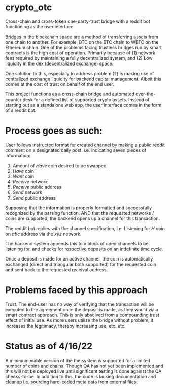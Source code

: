 # crypto_otc
Cross-chain and cross-token one-party-trust bridge with a reddit bot functioning as the user interface

[Bridges](https://ethereum.org/en/bridges/) in the blockchain space are a method of transferring assets from one chain to another. For example, BTC on the BTC chain to WBTC on the Ethereum chain.
One of the problems facing trustless bridges run by smart contracts is the high cost of operation. Primarily because of (1) network fees required by maintaining a fully decentralized system, and (2) Low liquidity in the dex (decentralized exchange) space.

One solution to this, especially to address problem (2) is making use of centralized exchange liquidity for backend capital management. Albeit this comes at the cost of trust on behalf of the end user.

This project functions as a cross-chain bridge and automated over-the-counter desk for a defined list of supported crypto assets.
Instead of starting out as a standalone web app, the user interface comes in the form of a reddit bot.

# Process goes as such:
User follows instructed format for created channel by making a public reddit comment on a designated daily post. i.e. indicating seven pieces of information:
1) Amount of *Have* coin desired to be swapped
2) *Have* coin
3) *Want* coin
4) *Receive* network
5) *Receive* public address
6) *Send* network
7) *Send* public address

Supposing that the information is properly formatted and successfully recognized by the parsing function, AND that the requested networks / coins are supported, the backend opens up a channel for this transaction.

The reddit bot replies with the channel specification, i.e. Listening for *H* coin on *abc* address via the *xyz* network.

The backend system appends this to a block of open channels to be listening for, and checks for respective deposits on an indefinite time cycle.

Once a deposit is made for an active channel, the coin is automatically exchanged (direct and triangular both supported) for the requested coin and sent back to the requested receival address.

# Problems faced by this approach
Trust. The end-user has no way of verifying that the transaction will be executed to the agreement once the deposit is made, as they would via a smart contract approach. This is only absolved from a compounding trust effect of initial use. As more users utilize the bridge without problem, it increases the legitimacy, thereby increasing use, etc. etc.

# Status as of 4/16/22
A minimum viable version of the the system is supported for a limited number of coins and chains. Though QA has not yet been implemented and this will not be deployed live until significant testing is done against the QA checks-to-be. In addition to this, the code is lacking documentation and cleanup i.e. sourcing hard-coded meta data from external files.

